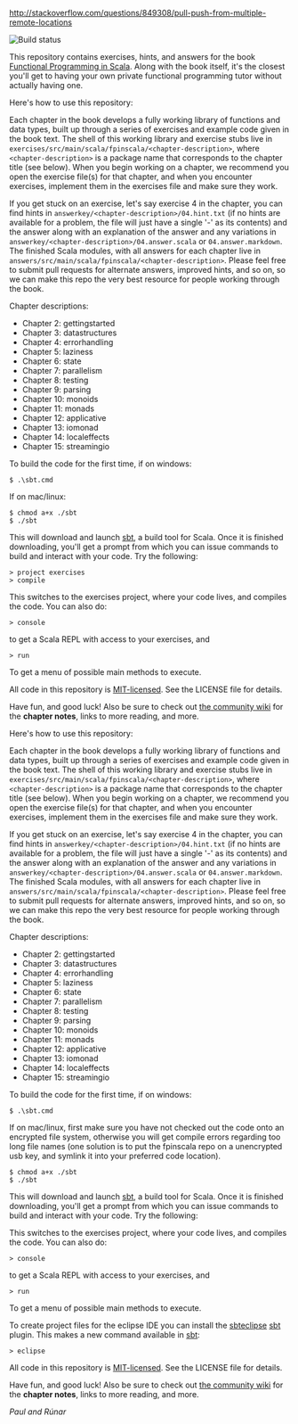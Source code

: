 
http://stackoverflow.com/questions/849308/pull-push-from-multiple-remote-locations

![Build status](https://travis-ci.org/fpinscala/fpinscala.svg?branch=master)

This repository contains exercises, hints, and answers for the book [Functional Programming in Scala](http://manning.com/bjarnason/). Along with the book itself, it's the closest you'll get to having your own private functional programming tutor without actually having one.

Here's how to use this repository:

Each chapter in the book develops a fully working library of functions and data types, built up through a series of exercises and example code given in the book text. The shell of this working library and exercise stubs live in `exercises/src/main/scala/fpinscala/<chapter-description>`, where `<chapter-description>` is a package name that corresponds to the chapter title (see below). When you begin working on a chapter, we recommend you open the exercise file(s) for that chapter, and when you encounter exercises, implement them in the exercises file and make sure they work.

If you get stuck on an exercise, let's say exercise 4 in the chapter, you can find hints in `answerkey/<chapter-description>/04.hint.txt` (if no hints are available for a problem, the file will just have a single '-' as its contents) and the answer along with an explanation of the answer and any variations in `answerkey/<chapter-description>/04.answer.scala` or `04.answer.markdown`. The finished Scala modules, with all answers for each chapter live in `answers/src/main/scala/fpinscala/<chapter-description>`. Please feel free to submit pull requests for alternate answers, improved hints, and so on, so we can make this repo the very best resource for people working through the book.

Chapter descriptions:

* Chapter 2: gettingstarted
* Chapter 3: datastructures
* Chapter 4: errorhandling
* Chapter 5: laziness
* Chapter 6: state
* Chapter 7: parallelism
* Chapter 8: testing
* Chapter 9: parsing
* Chapter 10: monoids
* Chapter 11: monads
* Chapter 12: applicative
* Chapter 13: iomonad
* Chapter 14: localeffects
* Chapter 15: streamingio

To build the code for the first time, if on windows:

    $ .\sbt.cmd

If on mac/linux:

    $ chmod a+x ./sbt
    $ ./sbt

This will download and launch [sbt](http://scala-sbt.org), a build tool for Scala. Once it is finished downloading, you'll get a prompt from which you can issue commands to build and interact with your code. Try the following:

    > project exercises
    > compile

This switches to the exercises project, where your code lives, and compiles the code. You can also do:

    > console

to get a Scala REPL with access to your exercises, and

    > run

To get a menu of possible main methods to execute.

All code in this repository is [MIT-licensed](http://opensource.org/licenses/mit-license.php). See the LICENSE file for details.

Have fun, and good luck! Also be sure to check out [the community wiki](https://github.com/fpinscala/fpinscala/wiki) for the **chapter notes**, links to more reading, and more.


Here's how to use this repository:

Each chapter in the book develops a fully working library of functions
and data types, built up through a series of exercises and example code
given in the book text. The shell of this working library and exercise
stubs live in
`exercises/src/main/scala/fpinscala/<chapter-description>`, where
`<chapter-description>` is a package name that corresponds to the
chapter title (see below). When you begin working on a chapter, we
recommend you open the exercise file(s) for that chapter, and when you
encounter exercises, implement them in the exercises file and make sure
they work.

If you get stuck on an exercise, let's say exercise 4 in the chapter,
you can find hints in `answerkey/<chapter-description>/04.hint.txt` (if
no hints are available for a problem, the file will just have a single
'-' as its contents) and the answer along with an explanation of the
answer and any variations in
`answerkey/<chapter-description>/04.answer.scala` or
`04.answer.markdown`. The finished Scala modules, with all answers for
each chapter live in
`answers/src/main/scala/fpinscala/<chapter-description>`. Please feel
free to submit pull requests for alternate answers, improved hints, and
so on, so we can make this repo the very best resource for people
working through the book.

Chapter descriptions:

* Chapter 2: gettingstarted
* Chapter 3: datastructures
* Chapter 4: errorhandling
* Chapter 5: laziness
* Chapter 6: state
* Chapter 7: parallelism
* Chapter 8: testing
* Chapter 9: parsing
* Chapter 10: monoids
* Chapter 11: monads
* Chapter 12: applicative
* Chapter 13: iomonad
* Chapter 14: localeffects
* Chapter 15: streamingio

To build the code for the first time, if on windows:

    $ .\sbt.cmd

If on mac/linux, first make sure you have not checked out the code onto
an encrypted file system, otherwise you will get compile errors
regarding too long file names (one solution is to put the fpinscala repo
on a unencrypted usb key, and symlink it into your preferred code
location).

    $ chmod a+x ./sbt
    $ ./sbt

This will download and launch [sbt](http://scala-sbt.org), a build tool
for Scala. Once it is finished downloading, you'll get a prompt from
which you can issue commands to build and interact with your code. Try
the following:


This switches to the exercises project, where your code lives, and
compiles the code. You can also do:

    > console

to get a Scala REPL with access to your exercises, and

    > run

To get a menu of possible main methods to execute.

To create project files for the eclipse IDE you can install the
[sbteclipse](https://github.com/typesafehub/sbteclipse)
[sbt](http://scala-sbt.org) plugin. This makes a new command available
in [sbt](http://scala-sbt.org):

    > eclipse

All code in this repository is
[MIT-licensed](http://opensource.org/licenses/mit-license.php). See the
LICENSE file for details.

Have fun, and good luck! Also be sure to check out [the community
wiki](https://github.com/fpinscala/fpinscala/wiki) for the **chapter
notes**, links to more reading, and more.

_Paul and Rúnar_

